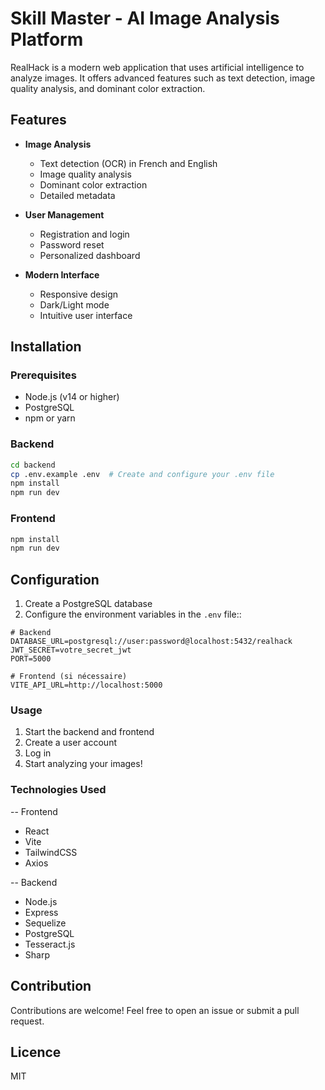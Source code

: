 # Skill Master - AI Image Analysis Platform

RealHack is a modern web application that uses artificial intelligence to analyze images. It offers advanced features such as text detection, image quality analysis, and dominant color extraction.

## Features

- **Image Analysis**
  - Text detection (OCR) in French and English
  - Image quality analysis
  - Dominant color extraction
  - Detailed metadata

- **User Management**
  - Registration and login
  - Password reset
  - Personalized dashboard

- **Modern Interface**
  - Responsive design
  - Dark/Light mode
  - Intuitive user interface

## Installation

### Prerequisites

- Node.js (v14 or higher)
- PostgreSQL
- npm or yarn

### Backend

```bash
cd backend
cp .env.example .env  # Create and configure your .env file
npm install
npm run dev
```

### Frontend

```bash
npm install
npm run dev
```

## Configuration

1. Create a PostgreSQL database
2. Configure the environment variables in the `.env` file::

```env
# Backend
DATABASE_URL=postgresql://user:password@localhost:5432/realhack
JWT_SECRET=votre_secret_jwt
PORT=5000

# Frontend (si nécessaire)
VITE_API_URL=http://localhost:5000
```
### Usage

1. Start the backend and frontend
2. Create a user account
3. Log in
4. Start analyzing your images!

### Technologies Used

-- Frontend

- React
- Vite
- TailwindCSS
- Axios

-- Backend

- Node.js
- Express
- Sequelize
- PostgreSQL
- Tesseract.js
- Sharp

## Contribution

Contributions are welcome! Feel free to open an issue or submit a pull request.

## Licence

MIT
